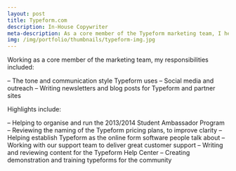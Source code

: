 ```yaml
---
layout: post
title: Typeform.com
description: In-House Copywriter
meta-description: As a core member of the Typeform marketing team, I helped define a tone for an up and coming startup.
img: /img/portfolio/thumbnails/typeform-img.jpg
---
```


Working as a core member of the marketing team, my responsibilities included:

– The tone and communication style Typeform uses
– Social media and outreach
– Writing newsletters and blog posts for Typeform and partner sites

Highlights include:

– Helping to organise and run the 2013/2014 Student Ambassador Program
– Reviewing the naming of the Typeform pricing plans, to improve clarity
– Helping establish Typeform as the online form software people talk about
– Working with our support team to deliver great customer support
– Writing and reviewing content for the Typeform Help Center
– Creating demonstration and training typeforms for the community
